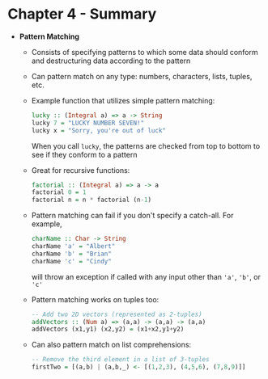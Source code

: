 # Chapter 4 - Summary

* **Pattern Matching**
    * Consists of specifying patterns to which some data should conform and destructuring data according to the pattern
    * Can pattern match on any type: numbers, characters, lists, tuples, etc.
    * Example function that utilizes simple pattern matching:

      ```haskell
      lucky :: (Integral a) => a -> String
      lucky 7 = "LUCKY NUMBER SEVEN!"
      lucky x = "Sorry, you're out of luck"
      ```

      When you call `lucky`, the patterns are checked from top to bottom to see if they conform to a pattern
    * Great for recursive functions:

      ```haskell
      factorial :: (Integral a) => a -> a
      factorial 0 = 1
      factorial n = n * factorial (n-1)
      ```
    * Pattern matching can fail if you don't specify a catch-all. For example,

      ```haskell
      charName :: Char -> String
      charName 'a' = "Albert"
      charName 'b' = "Brian"
      charName 'c' = "Cindy"
      ```

      will throw an exception if called with any input other than `'a'`, `'b'`, or `'c'`
    * Pattern matching works on tuples too:

      ```haskell
      -- Add two 2D vectors (represented as 2-tuples)
      addVectors :: (Num a) => (a,a) -> (a,a) -> (a,a)
      addVectors (x1,y1) (x2,y2) = (x1+x2,y1+y2)
      ```

    * Can also pattern match on list comprehensions:

      ```haskell
      -- Remove the third element in a list of 3-tuples
      firstTwo = [(a,b) | (a,b,_) <- [(1,2,3), (4,5,6), (7,8,9)]]
      ```
